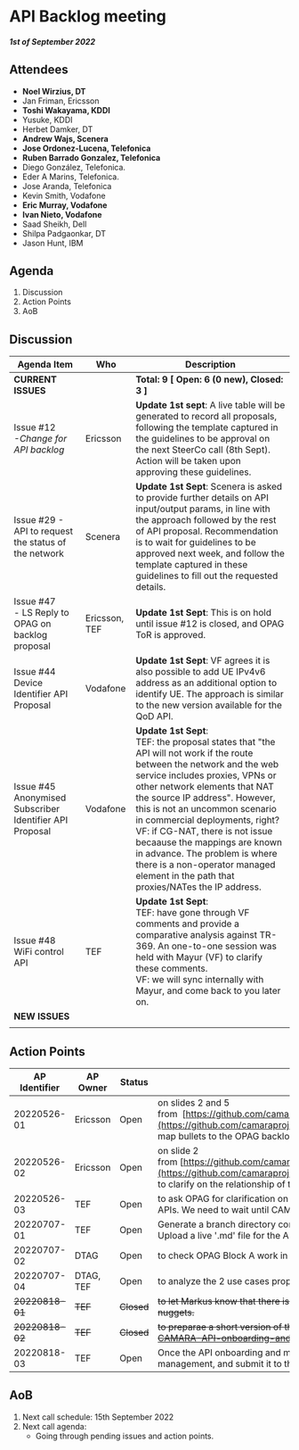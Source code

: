 # API Backlog meeting

#### *1st of September 2022*

## Attendees

* **Noel Wirzius, DT**
* Jan Friman, Ericsson
* **Toshi Wakayama, KDDI**
* Yusuke, KDDI
* Herbet Damker, DT
* **Andrew Wajs, Scenera**
* **Jose Ordonez-Lucena, Telefonica**
* **Ruben Barrado Gonzalez, Telefonica**
* Diego González, Telefonica.
* Eder A Marins, Telefonica.
* Jose Aranda, Telefonica
* Kevin Smith, Vodafone
* **Eric Murray, Vodafone**
* **Ivan Nieto, Vodafone**
* Saad Sheikh, Dell
* Shilpa Padgaonkar, DT
* Jason Hunt, IBM

## Agenda

1. Discussion
2. Action Points
3. AoB

## Discussion


| Agenda Item | Who | Description |
| ----------- | --- | ----------- |
| **CURRENT ISSUES** |  | **Total: 9 [ Open: 6 (0 new), Closed: 3 ]** |
| Issue #12<br>*-Change for API backlog* | Ericsson | **Update 1st sept**: A live table will be generated to record all proposals, following the template captured in the guidelines to be approval on the next SteerCo call (8th Sept). Action will be taken upon approving these guidelines.  |
| Issue #29 - API to request the status of the network | Scenera | **Update 1st Sept**: Scenera is asked to provide further details on API input/output params, in line with the approach followed by the rest of API proposal. Recommendation is to wait for guidelines to be approved next week, and follow the template captured in these guidelines to fill out the requested details.|
| Issue #47<br>\- LS Reply to OPAG on backlog proposal | Ericsson, TEF | **Update 1st Sept**: This is on hold until issue #12 is closed, and OPAG ToR is approved.|
| Issue #44<br>Device Identifier API Proposal | Vodafone | **Update 1st Sept**: VF agrees it is also possible to add UE IPv4v6 address as an additional option to identify UE. The approach is similar to the new version available for the QoD API.|
| Issue #45<br>Anonymised Subscriber Identifier API Proposal | Vodafone | **Update 1st Sept**:<br>TEF: the proposal states that "the API will not work if the route between the network and the web service includes proxies, VPNs or other network elements that NAT the source IP address". However, this is not an uncommon scenario in commercial deployments, right?<br> VF: if CG-NAT, there is not issue becaause the mappings are known in advance. The problem is where there is a non-operator managed element in the path that proxies/NATes the IP address.|
| Issue #48<br>WiFi control API | TEF | **Update 1st Sept**: <br> TEF: have gone through VF comments and provide a comparative analysis against TR-369. An one-to-one session was held with Mayur (VF) to clarify these comments. <br>VF: we will sync internally with Mayur, and come back to you later on.  |
| **NEW ISSUES** |  |  |
|  |  |  |

  
## Action Points

| AP Identifier | AP Owner | Status | Description |
| ------------- | -------- | ------ | ----------- |
| 20220526-01 | Ericsson | Open | on slides 2 and 5 from  [https://github.com/camaraproject/WorkingGroups/blob/main/APIBacklog/documentation/Contributions/API%20backlog%20proposal%20for%20change.pdf](https://github.com/camaraproject/WorkingGroups/blob/main/APIBacklog/documentation/Contributions/API%20backlog%20proposal%20for%20change.pdf), to map bullets to the OPAG backlog topics, to align CAMARA-OPAG work. |
| 20220526-02 | Ericsson | Open | on slide 2 from [https://github.com/camaraproject/WorkingGroups/blob/main/APIBacklog/documentation/Contributions/API%20backlog%20proposal%20for%20change.pdf](https://github.com/camaraproject/WorkingGroups/blob/main/APIBacklog/documentation/Contributions/API%20backlog%20proposal%20for%20change.pdf) from to clarify on the relationship of the first bullet (service ordering with SLA requirements) with the QoD API already posted in CAMARA. |
| 20220526-03 | TEF | Open | to ask OPAG for clarification on the differences between traffic influence and QoS management, and the relationship between traffic influence and the Telco edge APIs. We need to wait until CAMARA-OPAG ToR is signed. |
| 20220707-01 | TEF | Open | Generate a branch directory compliant with CAMARA 'ways of working'.<br>Upload a live '.md' file for the API backlog, and inform WG participants of way forward. |
| 20220707-02 | DTAG | Open | to check OPAG Block A work in roaming, and identify differences/touchpoints between planned work in CAMARA. |
| 20220707-04 | DTAG, TEF | Open | to analyze the 2 use cases proposed by VF for issue #43 socializing them internally, and post feedback/comments in the issue thread.  |
| ~~20220818-01~~ | ~~TEF~~ | ~~Closed~~ |~~to let Markus know that there is an agreement on the new process for API onboarding and managemnet in CAMARA. Ask a slot in next SteerCo to present golden nuggets.~~ |
| ~~20220818-02~~ | ~~TEF~~ | ~~Closed~~ |~~to preparae a short version of the PPT ](https://github.com/camaraproject/WorkingGroups/blob/main/Commonalities/documentation/Contributions/20220818-CAMARA-API-onboarding-and-handling-process%20.pptx), for presentation in next SteerCo.~~ |
| 20220818-03 | TEF | Open | Once the API onboarding and management procedures are approved by SteerCo, generate a .md file to document the overall process, including versioning management, and submit it to the Commonalities WG. |


## AoB

1. Next call schedule: 15th September 2022
2. Next call agenda:
    * Going through pending issues and action points. 
